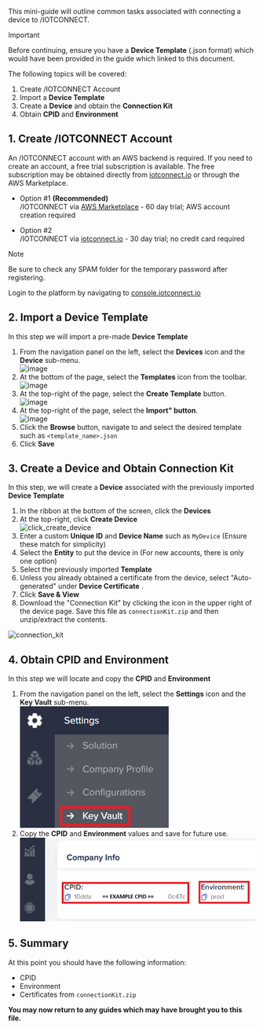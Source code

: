 This mini-guide will outline common tasks associated with connecting a device to /IOTCONNECT.

>[!IMPORTANT]
> Before continuing, ensure you have a **Device Template** (.json format) which would have been provided in the guide which linked to this document.

The following topics will be covered:
1. Create /IOTCONNECT Account
2. Import a **Device Template**
3. Create a **Device** and obtain the **Connection Kit**
4. Obtain **CPID** and **Environment**

## 1. Create /IOTCONNECT Account
An /IOTCONNECT account with an AWS backend is required.  If you need to create an account, a free trial subscription is available.
The free subscription may be obtained directly from [iotconnect.io](https://iotconnect.io) or through the AWS Marketplace.

* Option #1 **(Recommended)**   
/IOTCONNECT via [AWS Marketplace](https://github.com/avnet-iotconnect/avnet-iotconnect.github.io/blob/main/documentation/iotconnect/subscription/iotconnect_aws_marketplace.md) - 60 day trial; AWS account creation required  


* Option #2  
/IOTCONNECT via [iotconnect.io](https://subscription.iotconnect.io/subscribe?cloud=aws) - 30 day trial; no credit card required

> [!NOTE]
> Be sure to check any SPAM folder for the temporary password after registering.

Login to the platform by navigating to [console.iotconnect.io](https://console.iotconnect.io)

## 2. Import a Device Template
In this step we will import a pre-made **Device Template**

1. From the navigation panel on the left, select the **Devices** icon and the **Device** sub-menu.<br>![image](https://github.com/avnet-iotconnect/avnet-iotconnect.github.io/assets/40640041/fc84a59a-1317-4f25-bebf-1d07d1e535bf)  
2. At the bottom of the page, select the **Templates** icon from the toolbar.<br>![image](https://github.com/avnet-iotconnect/avnet-iotconnect.github.io/assets/40640041/3dc0b82c-13ea-4d99-93be-3adf14575709)  
3. At the top-right of the page, select the **Create Template** button.<br>![image](https://github.com/avnet-iotconnect/avnet-iotconnect.github.io/assets/40640041/33325cbd-4fee-4958-b32a-f28d0d52342c)  
4. At the top-right of the page, select the **Import" button**.<br>![image](https://github.com/avnet-iotconnect/avnet-iotconnect.github.io/assets/40640041/418b999c-58e2-49f3-a3f1-118b16271b26)  
5. Click the **Browse** button, navigate to and select the desired template such as `<template_name>.json`
6. Click **Save**

## 3. Create a Device and Obtain Connection Kit
In this step, we will create a **Device** associated with the previously imported **Device Template**

1. In the ribbon at the bottom of the screen, click the **Devices**
2. At the top-right, click **Create Device**  
<img width="471" height="211" alt="click_create_device" src="https://github.com/user-attachments/assets/e57d01b4-bb59-43c1-a926-cf862195b071" /><br>
3. Enter a custom **Unique ID** and **Device Name** such as `MyDevice` (Ensure these match for simplicity)  
4. Select the **Entity** to put the device in (For new accounts, there is only one option)  
5. Select the previously imported **Template**  
6. Unless you already obtained a certificate from the device, select "Auto-generated" under **Device Certificate** .
7. Click **Save & View**
8. Download the "Connection Kit" by clicking the icon in the upper right of the device page.  Save this file as `connectionKit.zip` and then unzip/extract the contents.  
<img width="380" height="180" alt="connection_kit" src="https://github.com/user-attachments/assets/ab693911-aebe-4916-b85d-9d734d067a46" />
 
## 4. Obtain CPID and Environment
In this step we will locate and copy the **CPID** and **Environment**

1. From the navigation panel on the left, select the **Settings** icon and the **Key Vault** sub-menu.<br>![image](./media/key_vault.png)
2. Copy the **CPID** and **Environment** values and save for future use.<br>![image](./media/cpid_env.png)

## 5. Summary
At this point you should have the following information:
* CPID
* Environment
* Certificates from `connectionKit.zip`

**You may now return to any guides which may have brought you to this file.**

